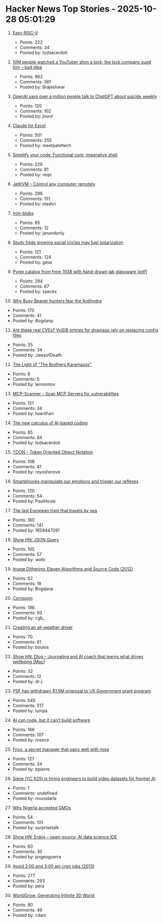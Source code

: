 # Hacker News Top Stories - 2025-10-28 05:01:29

1. [Easy RISC-V](https://dramforever.github.io/easyriscv/)
   - Points: 222
   - Comments: 34
   - Posted by: todsacerdoti

2. [10M people watched a YouTuber shim a lock; the lock company sued him – bad idea](https://arstechnica.com/tech-policy/2025/10/suing-a-popular-youtuber-who-shimmed-a-130-lock-what-could-possibly-go-wrong/)
   - Points: 962
   - Comments: 361
   - Posted by: Brajeshwar

3. [OpenAI says over a million people talk to ChatGPT about suicide weekly](https://techcrunch.com/2025/10/27/openai-says-over-a-million-people-talk-to-chatgpt-about-suicide-weekly/)
   - Points: 120
   - Comments: 102
   - Posted by: jnord

4. [Claude for Excel](https://www.claude.com/claude-for-excel)
   - Points: 501
   - Comments: 355
   - Posted by: meetpateltech

5. [Simplify your code: Functional core, imperative shell](https://testing.googleblog.com/2025/10/simplify-your-code-functional-core.html)
   - Points: 226
   - Comments: 81
   - Posted by: reqo

6. [JetKVM – Control any computer remotely](https://jetkvm.com/)
   - Points: 298
   - Comments: 151
   - Posted by: elashri

7. [Iroh-blobs](https://www.iroh.computer/blog/iroh-blobs-0-95-new-features)
   - Points: 65
   - Comments: 12
   - Posted by: janandonly

8. [Study finds growing social circles may fuel polarization](https://phys.org/news/2025-10-friends-division-social-circles-fuel.html)
   - Points: 121
   - Comments: 124
   - Posted by: geox

9. [Pyrex catalog from from 1938 with hand-drawn lab glassware [pdf]](https://exhibitdb.cmog.org/opacimages/Images/Pyrex/Rakow_1000132877.pdf)
   - Points: 294
   - Comments: 67
   - Posted by: speckx

10. [Why Busy Beaver hunters fear the Antihydra](https://benbrubaker.com/why-busy-beaver-hunters-fear-the-antihydra/)
   - Points: 170
   - Comments: 41
   - Posted by: Bogdanp

11. [Are these real CVEs? VulDB entries for dnsmasq rely on replacing config files](https://seclists.org/oss-sec/2025/q4/79)
   - Points: 35
   - Comments: 34
   - Posted by: JawsofDeath

12. [The Light of "The Brothers Karamazov"](https://www.newyorker.com/books/second-read/the-light-of-the-brothers-karamazov)
   - Points: 8
   - Comments: 5
   - Posted by: lermontov

13. [MCP-Scanner – Scan MCP Servers for vulnerabilities](https://github.com/cisco-ai-defense/mcp-scanner)
   - Points: 121
   - Comments: 34
   - Posted by: hsanthan

14. [The new calculus of AI-based coding](https://blog.joemag.dev/2025/10/the-new-calculus-of-ai-based-coding.html)
   - Points: 85
   - Comments: 84
   - Posted by: todsacerdoti

15. [TOON – Token Oriented Object Notation](https://github.com/johannschopplich/toon)
   - Points: 108
   - Comments: 41
   - Posted by: royosherove

16. [Smartphones manipulate our emotions and trigger our reflexes](https://theconversation.com/smartphones-manipulate-our-emotions-and-trigger-our-reflexes-no-wonder-were-addicted-265014)
   - Points: 120
   - Comments: 54
   - Posted by: PaulHoule

17. [The last European train that travels by sea](https://www.bbc.com/travel/article/20251024-the-last-european-train-that-travels-by-sea)
   - Points: 160
   - Comments: 141
   - Posted by: 1659447091

18. [Show HN: JSON Query](https://jsonquerylang.org/)
   - Points: 105
   - Comments: 57
   - Posted by: wofo

19. [Image Dithering: Eleven Algorithms and Source Code (2012)](https://tannerhelland.com/2012/12/28/dithering-eleven-algorithms-source-code.html)
   - Points: 62
   - Comments: 18
   - Posted by: Bogdanp

20. [Corrosion](https://fly.io/blog/corrosion/)
   - Points: 196
   - Comments: 93
   - Posted by: cgb_

21. [Creating an all-weather driver](https://waymo.com/blog/2025/10/creating-an-all-weather-driver)
   - Points: 70
   - Comments: 61
   - Posted by: boulos

22. [Show HN: Dlog – Journaling and AI coach that learns what drives wellbeing (Mac)](https://dlog.pro/)
   - Points: 32
   - Comments: 12
   - Posted by: dr-j

23. [PSF has withdrawn $1.5M proposal to US Government grant program](https://pyfound.blogspot.com/2025/10/NSF-funding-statement.html)
   - Points: 545
   - Comments: 517
   - Posted by: lumpa

24. [AI can code, but it can't build software](https://bytesauna.com/post/coding-vs-software-engineering)
   - Points: 166
   - Comments: 107
   - Posted by: nreece

25. [Fnox, a secret manager that pairs well with mise](https://github.com/jdx/mise/discussions/6779)
   - Points: 127
   - Comments: 24
   - Posted by: bpierre

26. [Sieve (YC X25) is hiring engineers to build video datasets for frontier AI](https://www.sievedata.com/)
   - Points: 1
   - Comments: undefined
   - Posted by: mvoodarla

27. [Why Nigeria accepted GMOs](https://www.asimov.press/p/nigeria-crops)
   - Points: 54
   - Comments: 101
   - Posted by: surprisetalk

28. [Show HN: Erdos – open-source, AI data science IDE](https://www.lotas.ai/erdos)
   - Points: 60
   - Comments: 30
   - Posted by: jorgeoguerra

29. [Avoid 2:00 and 3:00 am cron jobs (2013)](https://www.endpointdev.com/blog/2013/04/avoid-200-and-300-am-cron-jobs/)
   - Points: 277
   - Comments: 293
   - Posted by: pera

30. [WorldGrow: Generating Infinite 3D World](https://github.com/world-grow/WorldGrow)
   - Points: 80
   - Comments: 49
   - Posted by: cdani

